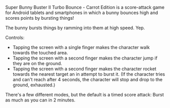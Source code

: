 Super Bunny Buster II Turbo Bounce - Carrot Edition is a score-attack game for Android tablets and smartphones in which a bunny bounces high and scores points by bursting things!

The bunny bursts things by ramming into them at high speed.
Yep.

Controls: 
* Tapping the screen with a single finger makes the character walk towards the touched area. 
* Tapping the screen with a second finger makes the character jump if they are on the ground.
* Tapping the screen with a second finger makes the character rocket towards the nearest target an in attempt to burst it. (If the character tries and can't reach after 4 seconds, the character will stop and drop to the ground, exhausted.)


There's a few different modes, but the default is a timed score attack: Burst as much as you can in 2 minutes.

